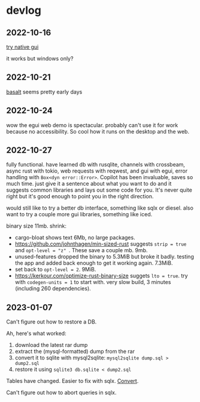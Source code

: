 # devlog

## 2022-10-16

[try native gui](https://github.com/gabdube/native-windows-gui)

it works but windows only?

## 2022-10-21

[basalt](https://github.com/AustinJ235/basalt) seems pretty early days

## 2022-10-24

wow the egui web demo is spectacular. probably can't use it for work because no accessibility. So cool how it runs on the desktop and the web. 

## 2022-10-27

fully functional. have learned db with rusqlite, channels with crossbeam, async rust with tokio, web requests with reqwest, and gui with egui, error handling with `Box<dyn error::Error>`. Copilot has been invaluable, saves so much time. just give it a sentence about what you want to do and it suggests common libraries and lays out some code for you. It's never quite right but it's good enough to point you in the right direction.

would still like to try a better db interface, something like sqlx or diesel. also want to try a couple more gui libraries, something like iced.

binary size 11mb. shrink:
 - cargo-bloat shows text 6Mb, no large packages. 
 - https://github.com/johnthagen/min-sized-rust suggests `strip = true ` and `opt-level = "z" `. These save a couple mb. 9mb.
 - unused-features dropped the binary to 5.3MiB but broke it badly. testing the app and added back enough to get it working again. 7.3MiB. 
 - set back to `opt-level = 2`. 9MiB. 
 - https://kerkour.com/optimize-rust-binary-size suggets `lto = true`.  try with `codegen-units = 1` to start with. very slow build, 3 minutes (including 260 dependencies). 

## 2023-01-07

Can't figure out how to restore a DB.

Ah, here's what worked:

1. download the latest rar dump
2. extract the (mysql-formatted) dump from the rar
3. convert it to sqlite with mysql2sqlite: `mysql2sqlite dump.sql > dump2.sql`
4. restore it using `sqlite3 db.sqlite < dump2.sql`

Tables have changed. Easier to fix with sqlx. [Convert](https://github.com/launchbadge/sqlx#usage).

Can't figure out how to abort queries in sqlx.

